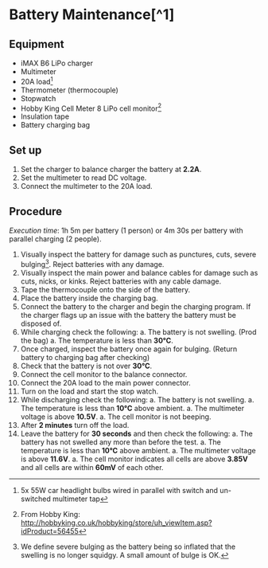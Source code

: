 # Battery Maintenance[^1]

## Equipment

 * iMAX B6 LiPo charger
 * Multimeter
 * 20A load[^2]
 * Thermometer (thermocouple)
 * Stopwatch
 * Hobby King Cell Meter 8 LiPo cell monitor[^3]
 * Insulation tape
 * Battery charging bag

## Set up

 1. Set the charger to balance charger the battery at **2.2A**.
 1. Set the multimeter to read DC voltage.
 1. Connect the multimeter to the 20A load.

## Procedure

*Execution time*: 1h 5m per battery (1 person) or 4m 30s per battery with parallel charging (2 people).

 1. Visually inspect the battery for damage such as punctures, cuts, severe bulging[^4]. Reject batteries with any damage.
 1. Visually inspect the main power and balance cables for damage such as cuts, nicks, or kinks. Reject batteries with any cable damage.
 1. Tape the thermocouple onto the side of the battery.
 1. Place the battery inside the charging bag.
 1. Connect the battery to the charger and begin the charging program. If the charger flags up an issue with the battery the battery must be disposed of.
 1. While charging check the following:
    a. The battery is not swelling. (Prod the bag)
    a. The temperature is less than **30°C**.
 1. Once charged, inspect the battery once again for bulging. (Return battery to charging bag after checking)
 1. Check that the battery is not over **30°C**.
 1. Connect the cell monitor to the balance connector.
 1. Connect the 20A load to the main power connector.
 1. Turn on the load and start the stop watch.
 1. While discharging check the following:
    a. The battery is not swelling.
    a. The temperature is less than **10°C** above ambient.
    a. The multimeter voltage is above **10.5V**.
    a. The cell monitor is not beeping.
 1. After **2 minutes** turn off the load.
 1. Leave the battery for **30 seconds** and then check the following:
    a. The battery has not swelled any more than before the test.
    a. The temperature is less than **10°C** above ambient.
    a. The multimeter voltage is above **11.6V**.
    a. The cell monitor indicates all cells are above **3.85V** and all cells are within **60mV** of each other.

[^2]: 5x 55W car headlight bulbs wired in parallel with switch and un-switched multimeter tap
[^3]: From Hobby King: http://hobbyking.co.uk/hobbyking/store/uh_viewItem.asp?idProduct=56455
[^4]: We define severe bulging as the battery being so inflated that the swelling is no longer squidgy. A small amount of bulge is OK.

